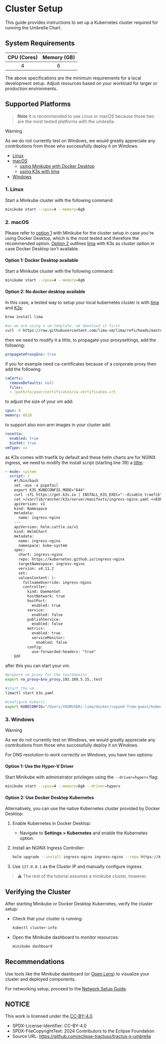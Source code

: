 # Cluster Setup

This guide provides instructions to set up a Kubernetes cluster required for running the Umbrella Chart.

## System Requirements

| CPU (Cores) | Memory (GB) |
| :----------:| :----------:|
|      4      |      6      |

The above specifications are the minimum requirements for a local development setup. Adjust resources based on your workload for larger or production environments.

## Supported Platforms

> **Note**
> It is recommended to use Linux or macOS because those two are the most tested platforms with the umbrella.

> [!WARNING]
> As we do not currently test on Windows, we would greatly appreciate any contributions from those who successfully deploy it on Windows.

- [Linux](#1-linux)
- [macOS](#2-macos)
  - [using Minikube with Docker Desktop](#option-1-docker-desktop-available)
  - [using K3s with lima](#option-2-no-docker-desktop-available)
- [Windows](#3-windows)

### 1. Linux

Start a Minikube cluster with the following command:

```bash
minikube start --cpus=4 --memory=6gb
```

### 2. macOS

Please refer to [option 1](#option-1-docker-desktop-available) with Minikube for the cluster setup in case you're using Docker Desktop, which is the most tested and therefore the recommended option.
[Option 2](#option-2-no-docker-desktop-available) outlines [lima](https://lima-vm.io/) with K3s as cluster option in case Docker Desktop isn't available.

#### Option 1: Docker Desktop available

Start a Minikube cluster with the following command:

```bash
minikube start --cpus=4 --memory=6gb
```

#### Option 2: No docker desktop available

In this case, a tested way to setup your local kubernetes cluster is with [lima](https://lima-vm.io/) and [K3s](https://k3s.io/):

```bash
brew install lima

#as we are using a vm template, we download it first
curl -O https://raw.githubusercontent.com/lima-vm/lima/refs/heads/master/templates/k3s.yaml
```

then we need to modify it a little, to propagate your proxysettings, add the following:

```yaml
propagateProxyEnv: true
```

if you for example need ca-certificates because of a corporate proxy then add the following:

```yaml
caCerts:
  removeDefaults: null
  files:
  - /path/to/your/certificates/ca-certificates.crt
```

to adjust the size of your vm add:

```yaml
cpus: 6
memory: 8GiB
```

to support also non-arm images in your cluster add:

```yaml
rosetta:
  enabled: true
  binfmt: true
vmType: vz
```

as K3s comes with traefik by default and these helm charts are for NGINX ingress, we need to modify the install script (starting line 39) a [little](https://www.suse.com/support/kb/doc/?id=000020082):

```yaml
- mode: system
  script: |
    #!/bin/bash
    set -eux -o pipefail
    export K3S_KUBECONFIG_MODE="644"
    curl -sfL https://get.k3s.io | INSTALL_K3S_EXEC="--disable traefik" sudo sh -
    cat >/var/lib/rancher/k3s/server/manifests/ingress-nginx.yaml <<EOF
    apiVersion: v1
    kind: Namespace
    metadata:
      name: ingress-nginx
    ---
    apiVersion: helm.cattle.io/v1
    kind: HelmChart
    metadata:
      name: ingress-nginx
      namespace: kube-system
    spec:
      chart: ingress-nginx
      repo: https://kubernetes.github.io/ingress-nginx
      targetNamespace: ingress-nginx
      version: v4.11.2
      set:
      valuesContent: |-
        fullnameOverride: ingress-nginx
        controller:
          kind: DaemonSet
          hostNetwork: true
          hostPort:
            enabled: true
          service:
            enabled: false
          publishService:
            enabled: false
          metrics:
            enabled: true
            serviceMonitor:
              enabled: false
          config:
            use-forwarded-headers: "true"
    EOF
```

after this you can start your vm:

```bash
#prepare no_proxy for the testdomains
export no_proxy=$no_proxy,192.168.5.15,.test

#start the vm
limactl start k3s.yaml

#configure kubectl
export KUBECONFIG="/Users/YOURUSER/.lima/docker/copied-from-guest/kubeconfig.yaml"
```

### 3. Windows

> [!WARNING]
> As we do not currently test on Windows, we would greatly appreciate any contributions from those who successfully deploy it on Windows.

For DNS resolution to work correctly on Windows, you have two options:

#### Option 1: Use the Hyper-V Driver

Start Minikube with administrator privileges using the `--driver=hyperv` flag:
```bash
minikube start --cpus=4 --memory=6gb --driver=hyperv
```

#### Option 2: Use Docker Desktop Kubernetes

Alternatively, you can use the native Kubernetes cluster provided by Docker Desktop:

1. Enable Kubernetes in Docker Desktop:
    - Navigate to **Settings > Kubernetes** and enable the Kubernetes option.

2. Install an NGINX Ingress Controller:
   ```bash
   helm upgrade --install ingress-nginx ingress-nginx --repo https://kubernetes.github.io/ingress-nginx --namespace ingress-nginx --create-namespace
   ```

3. Use `127.0.0.1` as the Cluster IP and manually configure ingress.

> :warning: The rest of the tutorial assumes a minikube cluster, however.

## Verifying the Cluster

After starting Minikube or Docker Desktop Kubernetes, verify the cluster setup:

- Check that your cluster is running:
  ```bash
  kubectl cluster-info
  ```

- Open the Minikube dashboard to monitor resources:
  ```bash
  minikube dashboard
  ```

## Recommendations

Use tools like the Minikube dashboard (or [Open Lens](https://k8slens.dev/)) to visualize your cluster and deployed components.

For networking setup, proceed to the [Network Setup Guide](../network/README.md).

## NOTICE

This work is licensed under the [CC-BY-4.0](https://creativecommons.org/licenses/by/4.0/legalcode).

* SPDX-License-Identifier: CC-BY-4.0
* SPDX-FileCopyrightText: 2024 Contributors to the Eclipse Foundation
* Source URL: <https://github.com/eclipse-tractusx/tractus-x-umbrella>

